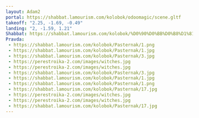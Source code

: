 ```yaml
---
layout: Adam2
portal: https://shabbat.lamourism.com/kolobok/odoomagic/scene.gltf
takeoff: "2.25, -1.69, -0.49"
landing: "2, -1.59, 1.21"
Shabbat: https://shabbat.lamourism.com/kolobok/%D0%90%D0%BB%D0%B8%D1%81%D0%B0.mp4
Pravda:
 - https://shabbat.lamourism.com/kolobok/Pasternak/1.png
 - https://shabbat.lamourism.com/kolobok/Pasternak/1.jpg
 - https://shabbat.lamourism.com/kolobok/Pasternak/3.jpg
 - https://perestroika-2.com/images/witches.jpg
 - https://perestroika-2.com/images/witches.jpg
 - https://shabbat.lamourism.com/kolobok/Pasternak/3.jpg
 - https://shabbat.lamourism.com/kolobok/Pasternak/1.jpg
 - https://shabbat.lamourism.com/kolobok/Pasternak/1.png
 - https://shabbat.lamourism.com/kolobok/Pasternak/17.jpg
 - https://perestroika-2.com/images/witches.jpg
 - https://perestroika-2.com/images/witches.jpg
 - https://shabbat.lamourism.com/kolobok/Pasternak/17.jpg
---
```

